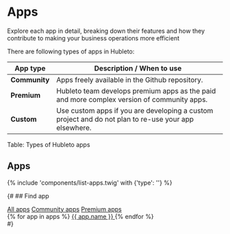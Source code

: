 # Apps

Explore each app in detail, breaking down their features and how they contribute to making your business operations more efficient

There are following types of apps in Hubleto:

| App type      | Description / When to use                                                                            |
| ------------- | ---------------------------------------------------------------------------------------------------- |
| **Community** | Apps freely available in the Github repository.                                                      |
| **Premium**   | Hubleto team develops premium apps as the paid and more complex version of community apps.           |
| **Custom**    | Use custom apps if you are developing a custom project and do not plan to re-use your app elsewhere. |
Table: Types of Hubleto apps

## Apps

{% include 'components/list-apps.twig' with {'type': ''} %}

{# ## Find app

<div class="card p-2">
  <a class="btn btn-transparent btn-blue" href="#"><span class="text">All apps</span></a>
  <a class="btn btn-transparent btn-blue" href="apps/community"><span class="text">Community apps</span></a>
  <a class="btn btn-transparent btn-blue" href="apps/premium"><span class="text">Premium apps</span></a>
</div>

<div class="grid grid-cols-2 gap-2 mt-4">
  {% for app in apps %}
    <a class="btn btn-large btn-transparent" href="apps/{{ app.url }}" >
      <span class="icon"><i class="{{ app.icon }}"></i></span>
      <span class="text"> {{ app.name }} </span>
    </a>
  {% endfor %}
</div> #}